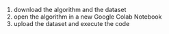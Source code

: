 1. download the algorithm and the dataset
2. open the algorithm in a new Google Colab Notebook
3. upload the dataset and execute the code

